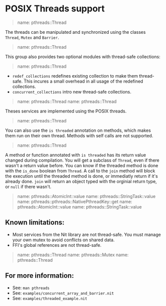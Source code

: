 # POSIX Threads support

> name: pthreads::Thread

The threads can be manipulated and synchronized using the classes `Thread`,
`Mutex` and `Barrier`.

> name: pthreads::Thread

This group also provides two optional modules with thread-safe collections:

> name: pthreads::Thread

* `redef_collections` redefines existing collection to make them thread-safe.
  This incures a small overhead in all usage of the redefined collections.
* `concurrent_collections` intro new thread-safe collections.

> name: pthreads::Thread
> name: pthreads::Thread

Theses services are implemented using the POSIX threads.

> name: pthreads::Thread

You can also use the `is threaded` annotation on methods, which makes them run on their own thread.
Methods with self calls are not supported.

> name: pthreads::Thread

A method or function annotated with `is threaded` has its return value changed during compilation.
You will get a subclass of `Thread`, even if there wasn't a return value before. You can know if the threaded method is done with the `is_done` boolean from `Thread`.
A call to the `join` method will block the execution until the threaded method is done, or immediatly return if it's already done.
`join` will return an object typed with the orginial return type, or `null` if there wasn't.

> name: pthreads::AtomicInt::value
> name: pthreads::StringTask::value
> name: pthreads::pthreads::NativePthreadKey::get
> name: pthreads::AtomicInt::value
> name: pthreads::StringTask::value

## Known limitations:

* Most services from the Nit library are not thread-safe. You must manage
  your own mutex to avoid conflicts on shared data.
* FFI's global references are not thread-safe.

> name: pthreads::Thread
> name: pthreads::Mutex
> name: pthreads::Thread

## For more information:

* See: `man pthreads`
* See: `examples/concurrent_array_and_barrier.nit`
* See: `examples/threaded_example.nit`

